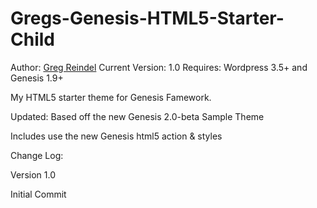 Gregs-Genesis-HTML5-Starter-Child
=================================

Author: <a href="http://www.gregreindel.com">Greg Reindel</a>
Current Version: 1.0
Requires: Wordpress 3.5+ and Genesis 1.9+

My HTML5 starter theme for Genesis Famework.

Updated: Based off the new Genesis 2.0-beta Sample Theme

Includes use the new Genesis html5 action & styles

Change Log:

Version 1.0

Initial Commit
